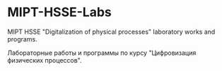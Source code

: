 # MIPT-HSSE-Labs

MIPT HSSE "Digitalization of physical processes" laboratory works and programs.

Лабораторные работы и программы по курсу "Цифровизация физических процессов".
